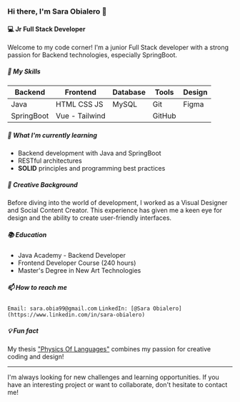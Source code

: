 ### Hi there, I'm Sara Obialero 👋
#### 💻 Jr Full Stack Developer
Welcome to my code corner! I'm a junior Full Stack developer with a strong passion for Backend technologies, especially SpringBoot.

##### 🚀 My Skills

| Backend    | Frontend         | Database | Tools | Design |
|---------   |----------        |----------|-------|--------|
| Java       | HTML CSS JS      | MySQL    | Git   | Figma  |
| SpringBoot | Vue - Tailwind   |          | GitHub|        |


##### 🌱 What I'm currently learning
* Backend development with Java and SpringBoot
* RESTful architectures
* **SOLID** principles and programming best practices

##### 🎨 Creative Background
Before diving into the world of development, I worked as a Visual Designer and Social Content Creator. This experience has given me a keen eye for design and the ability to create user-friendly interfaces.

##### 📚 Education
- Java Academy - Backend Developer
- Frontend Developer Course (240 hours)
- Master's Degree in New Art Technologies

##### 📫 How to reach me
` Email: sara.obia99@gmail.com `
` LinkedIn: [@Sara Obialero](https://www.linkedin.com/in/sara-obialero) `

##### 💡 Fun fact
My thesis ["Physics Of Languages"](https://youtu.be/RWGX1qwGPVM?si=cB-uuW6n4bSkYSwu) combines my passion for creative coding and design!

---
I'm always looking for new challenges and learning opportunities. If you have an interesting project or want to collaborate, don't hesitate to contact me!
